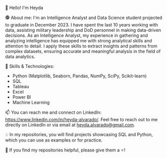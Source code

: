 👋 Hello! I'm Heyda

🕵️‍ About me: I'm an Intelligence Analyst and Data Science student projected to graduate in December 2023. I have spent the last 10 years working with data, assisting military leadership and DoD personnel in making data-driven decisions. As an Intelligence Analyst, my experience in gathering and analyzing intelligence has equipped me with strong analytical skills and attention to detail. I apply these skills to extract insights and patterns from complex datasets, ensuring accurate and meaningful analysis in the field of data analytics.

🤖 Skills & Technologies:
- Python (Matplotlib, Seaborn, Pandas, NumPy, SciPy, Scikit-learn)
- SQL
- Tableau
- Excel
- Power BI
- Machine Learning

📫 You can reach me and connect on LinkedIn: https://www.linkedin.com/in/heyda-alvarado/. Feel free to reach out to me directly on LinkedIn or via email at heyda.alvarado@gmail.com.

💡 In my repositories, you will find projects showcasing SQL and Python, which you can use as examples or for practice.

👏 If you find my repositories helpful, please give them a ⭐️!
